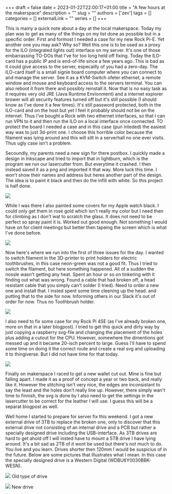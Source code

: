 +++
draft = false
date = 2023-01-22T22:00:17+01:00
title = "A few hours at the makerspace"
description = ""
slug = ""
authors = ['zev']
tags = []
categories = []
externalLink = ""
series = []
+++

This is mainy a quick note about a day at the local makerspace. Today my plan was to get as many of the things on my list done as possible but in a specific order. First and formost I needed a case for my new Rock Pi-E. Yet another one you may ask? Why so? Well this one is to be used as a proxy for the ILO (integrated lights out) interface on my server. It's one of those embarrassing TO-DOs that I've for too long held off fixing. Today the ILO-card has a public IP and is end-of-life since a few years ago. This is bad as it could give access to the server, especailly of you had a zero-day. The ILO-card itself is a small signle board computer where you can connect to and manage the server. See it as a KVM-Switch ofeter ethernet, a remote window and mouse and keyboard access to the servers terminal. You can also reboot it from there and possibly reinstall it. Now that is no easy task as it requires very old JRE (Java Runtime Envionment) and a internet explorer brower will all security features turned off but it's still possible (I should know as I've done it a few times). It's still password protected, both in the ILO-card and on the host but yet I feel it probably should not be on the internet. Thus I've bought a Rock with two ethernet interfaces, so that I can run VPN to it and then run the ILO on a local interface once connected. TO protect the board I needed a case and in this case (pun inteded) the easiest way was to just 3d-print one. I choose this horrible color because the filament was lying around and this will sitt in a serverhall no one ever visits. Thus ugly case isn't a problem.

Secoundly, my parents need a new sign for there postbox. I quickly made a design in Inkscape and tried to import that in lightburn, which is the program we run our lasercutter from. But everytime it crashed. I then instead saved it as a png and imported it that way. More luck this time. I won't show their names and address but heres another part of the design. The idea is to paint it black and then do the infill with white. So this project is half done.

![](/images/laser-cut-mail-box-plate.jpg)

While I was there I also painted some covers for my Apple watch black. I could only get them in rose gold which isn't really my color but I need then for climbing as I don't wat to scratch the glass. It does not need to be perfect so spray paint it is. Worked out good enough. Not something I would have on for client meetings but better then tapeing the screen which is what I've done before.

![](/images/watch-screen-protector.jpg)

Now here's where we run into the first of three issues for the day. I wanted to switch filament in the 3D-printer to print holders for electric toothbrushes, in this case neon-green was not a good fit. Thus I tried to switch the filament, but here something happened. All of a sudden the nossle wasn't getting any heat. Spent an hour or so on tinkering with it finding out what was wrong. Found a cable that had broken off, a head resistant cable that you simply can't solder (I tried). Need to order a new one and install that. I insted spent some time cleening up the head. and putting that to the side for now. Informing others in our Slack it's out of order for now. Thus no Toothbrush holder.

![](/images/broken_3d-printer.jpg)

I also need to fix some case for my Rock Pi 4SE (as I've already broken one, more on that in a later blogpost). I tried to get this quick and dirty way by just copying a raspberry svg-file and changing the placement of the holes plus adding a cutout for the CPU. However, somewhere the dimentions got messed up and it became 20-isch percent to large. Guess I'll have to spend some time on doing it the correct route and create a real svg and uploading it to thingiverse. But I did not have time for that today.

![](/images/rock-pi-e-case.jpg)

Finally on makerspace I raced to get a new wallet cut out. Mine is fine but falling apart. I made it as a proof of concept a year or two back, and really like it. However the stitching isn't very nice, the edges are inconsistant to say the least and the holes don't really line up. However, there simply wan't time to finnish, the svg is done by I also need to get the settings in the lasercutter to be correct for the leather I will use. I guess this will be a separat blogpost as well.

Well home I started to prepare for server fix this weekend. I got a new external drive of 3TB to replace the broken one, only to discover that this external drive not consisting of an internal drive and a PCB but rather a specially designed drive including the USB-interface. As 3TB drives are hard to get ahold off I will insted have to mount a 5TB drive I have lying around. It's a bit sad as 2TB of it wont be used but there's not much to do. You live and you learn. Drives shorter then 120mm I would be suspicius of in the future. Below are some pictures that Illustrates what I mean. In this case the specially designed drive is a Western Digital (WDBU6Y0030BBK-WESN).

![](/images/old_drive.jpg)
Old type of drive

![](/images/new_drive.jpg)
New drive
